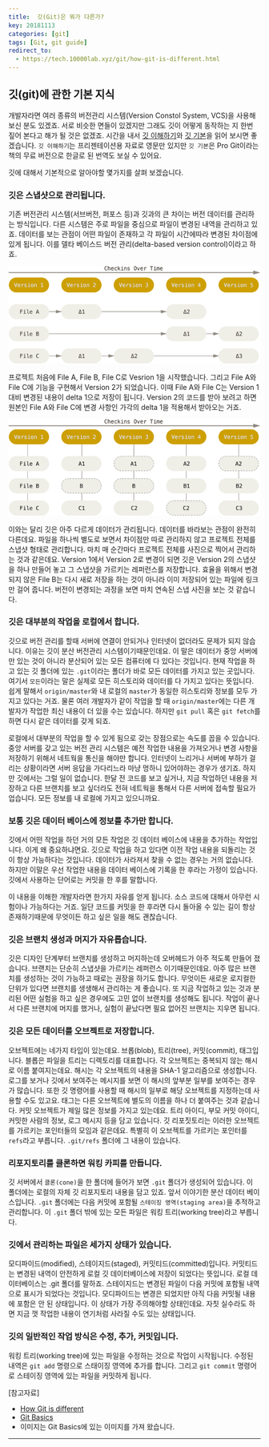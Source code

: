 ```yaml
---
title:  깃(Git)은 뭐가 다른가?
key: 20181113
categories: [git]
tags: [Git, git guide]
redirect_to:
  - https://tech.10000lab.xyz/git/how-git-is-different.html
---
```


## 깃(git)에 관한 기본 지식
개발자라면 여러 종류의 버전관리 시스템(Version Constol System, VCS)을 사용해 보신 분도 있겠죠. 서로 비슷한 면들이 있겠지만 그래도 깃이 어떻게 동작하는 지 한번 짚어 본다고 해가 될 것은 없겠죠. 시간을 내서 [깃 이해하기](http://web.mit.edu/nelhage/Public/git-slides-2009.pdf)와 [깃 기본](https://git-scm.com/book/en/v2/Getting-Started-Git-Basics)을 읽어 보시면 좋겠습니다. `깃 이해하기`는 프리젠테이션용 자료로 영문만 있지만 `깃 기본`은 Pro Git이라는 책의 무료 버전으로 한글로 된 번역도 보실 수 있어요.

깃에 대해서 기본적으로 알아야할 몇가지를 살펴 보겠습니다.

### 깃은 스냅샷으로 관리됩니다.
기존 버전관리 시스템(서브버전, 퍼포스 등)과 깃과의 큰 차이는 버전 데이터를 관리하는 방식입니다. 다른 시스템은 주로 파일을 중심으로 파일이 변경된 내역을 관리하고 있죠. 데이터를 보는 관점이 어떤 파일이 존재하고 각 파일이 시간에따라 변경된 차이점에 있게 됩니다. 이를 델타 베이스드 버전 관리(delta-based version control)이라고 하죠.

![delta](/assets/images/deltas.png)

프로젝트 처음에 File A, File B, File C로 Vesrion 1을 시작했습니다. 그리고 File A와 File C에 기능을 구현해서 Version 2가 되었습니다. 이때 File A와 File C는 Version 1 대비 변경된 내용이 delta 1으로 저장이 됩니다. Version 2의 코드를 받아 보려고 하면 원본인 File A와 File C에 변경 사항인 가각의 delta 1을 적용해서 받아오는 거죠.

![snapshot](/assets/images/snapshots.png)

이와는 달리 깃은 아주 다르게 데이터가 관리됩니다. 데이터를 바라보는 관점이 완전히 다른데요. 파일을 하나씩 별도로 보면서 차이점만 따로 관리하지 않고 프로젝트 전체를 스냅샷 형태로 관리합니다. 마치 매 순간마다 프로젝트 전체를 사진으로 찍어서 관리하는 것과 같은데요. Version 1에서 Version 2로 변경이 되면 깃은 Version 2의 스냅샷을 하나 만들어 놓고 그 스냅샷을 가르키는 레퍼런스를 저장합니다. 효율을 위해서 변경되지 않은 File B는 다시 새로 저장을 하는 것이 아니라 이미 저장되어 있는 파일에 링크만 걸어 줍니다. 버전이 변경되는 과정을 보면 마치 연속된 스냅 사진을 보는 것 같습니다.

### 깃은 대부분의 작업을 로컬에서 합니다.
깃으로 버전 관리를 할때 서버에 연결이 안되거나 인터넷이 없더라도 문제가 되지 않습니다. 이유는 깃이 분산 버전관리 시스템이기때문인데요. 이 말은 데이터가 중앙 서버에만 있는 것이 아니라 분산되어 있는 모든 컴퓨터에 다 있다는 것입니다. 현재 작업을 하고 있는 깃 폴더에 있는 `.git`이라는 폴더가 바로 모든 데이터를 가지고 있는 곳입니다. 여기서 `모든`이라는 말은 실제로 모든 히스토리와 데이터를 다 가지고 있다는 뜻입니다. 쉽게 말해서 `origin/master`와 내 로컬의 `master`가 동일한 히스토리와 정보를 모두 가지고 있다는 거죠. 물론 여러 개발자가 같이 작업을 할 때 `origin/master`에는 다른 개발자가 작업한 최신 내용이 더 있을 수는 있습니다. 하지만 `git pull` 혹은 `git fetch`를 하면 다시 같은 데이터를 갖게 되죠.

로컬에서 대부분의 작업을 할 수 있게 됨으로 갖는 장점으로는 속도를 꼽을 수 있습니다. 중앙 서버를 갖고 있는 버전 관리 시스템은 예전 작업한 내용을 가져오거나 변경 사항을 저장하기 위해서 네트웍을 통신을 해야만 합니다. 인터넷이 느리거나 서버에 부하가 걸리는 상황이라면 서버 응답을 가다리느라 마냥 멍하니 있어야하는 경우가 생기죠. 하지만 깃에서는 그럴 일이 없습니다. 한달 전 코드를 보고 싶거나, 지금 작업하던 내용을 저장하고 다른 브랜치를 보고 싶더라도 전혀 네트웍을 통해서 다른 서버에 접속할 필요가 업습니다. 모든 정보를 내 로컬에 가지고 있으니까요.

### 보통 깃은 데이터 베이스에 정보를 추가만 합니다.
깃에서 어떤 작업을 하던 거의 모든 작업은 깃 데이터 베이스에 내용을 추가하는 작업입니다. 이게 왜 중요하냐면요. 깃으로 작업을 하고 있다면 이전 작업 내용을 되돌리는 것이 항상 가능하다는 것입니다. 데이터가 사라져서 찾을 수 없는 경우는 거의 없습니다. 하지만 이말은 우선 작업한 내용을 데이터 베이스에 기록을 한 후라는 가정이 있습니다. 깃에서 사용하는 단어로는 커밋을 한 후를 말합니다.

이 내용을 이해한 개발자라면 한가지 자유를 얻게 됩니다. 소스 코드에 대해서 아무런 시험이나 가능하다는 거죠. 일단 코드를 커밋을 한 후라면 다시 돌아올 수 있는 길이 항상 존재하기때문에 무엇이든 하고 싶은 일을 해도 괜찮습니다.

### 깃은 브랜치 생성과 머지가 자유롭습니다.
깃은 디자인 단계부터 브랜치를 생성하고 머지하는데 오버헤드가 아주 적도록 만들어 졌습니다. 브랜치는 단순히 스냅샷을 가르키는 레퍼런스 이기때문인데요. 아주 많은 브랜치를 생성하는 것이 가능하고 때로는 권장을 하기도 합니다. 무엇이든 새로운 로지컬한 단위가 있다면 브랜치를 생생해서 관리하는 게 좋습니다. 또 지금 작업하고 있는 것과 분리된 어떤 실험을 하고 싶은 경우에도 고민 없이 브랜치를 생성해도 됩니다. 작업이 끝나서 다른 브랜치에 머지를 했거나, 실험이 끝났다면 필요 없어진 브랜치는 지우면 됩니다.

### 깃은 모든 데이터를 오브젝트로 저장합니다.
오브젝트에는 네가지 타입이 있는데요. 브롭(blob), 트리(tree), 커밋(commit), 태그입니다. 블롭은 파일을 트리는 디렉토리를 대표합니다. 각 오브젝트는 중복되지 않는 해시로 이름 붙여지는데요. 해시는 각 오브젝트의 내용을 SHA-1 알고리즘으로 생성합니다. 로그를 보거나 깃에서 보여주는 메시지를 보면 이 해시의 앞부분 일부를 보여주는 경우가 많습니다. 또한 깃 명령어를 사용할 때 해시의 일부로 해당 오브젝트를 지정하는데 사용할 수도 있고요. 태그는 다른 오브젝트에 별도의 이름을 하나 더 붙여주는 것과 같습니다. 커밋 오브젝트가 제일 많은 정보를 가지고 있는데요. 트리 아이디, 부모 커밋 아이디, 커밋한 사람의 정보, 로그 메시지 등을 담고 있습니다. 깃 리포짓토리는 이러한 오브젝트를 가르키는 포인터들의 모임과 같은데요. 특별히 이 오브젝트를 가르키는 포인터를 `refs`라고 부릅니다. `.git/refs` 폴더에 그 내용이 있습니다.

### 리포지토리를 클론하면 워킹 카피를 만듭니다.
깃 서버에서 `클론(cone)`을 한 폴더에 들어가 보면 `.git` 폴더가 생성되어 있습니다. 이 폴더에는 로컬의 자체 깃 리포지토리 내용을 담고 있죠. 앞서 이야기한 분산 데이터 베이스입니다. `.git` 폴더에는 다음 커밋에 포함될 `스테이징 영역(staging area)`을 추적하고 관리합니다. 이 `.git` 폴더 밖에 있는 모든 파일은 워킹 트리(working tree)라고 부릅니다.

### 깃에서 관리하는 파일은 세가지 상태가 있습니다.
모디파이드(modified), 스테이지드(staged), 커밋티드(committed)입니다. 커밋티드는 변경된 내역이 안전하게 로컬 깃 데이터베이스에 저장이 되었다는 뜻입니다. 로컬 데이터베이스는 .git 폴더를 말하죠. 스테이지드는 변경된 파일이 다음 커밋에 포함될 내역으로 표시가 되었다는 것입니다. 모디파이드는 변경은 되었지만 아직 다음 커밋될 내용에 포함은 안 된 상태입니다. 이 상태가 가장 주의해야할 상태인데요. 자칫 실수라도 하면 지금 껏 작업한 내용이 연기처럼 사라질 수도 있는 상태입니다.

### 깃의 일반적인 작업 방식은 수정, 추가, 커밋입니다.
워킹 트리(working tree)에 있는 파일을 수정하는 것으로 작업이 시작됩니다. 수정된 내역은 `git add` 명령으로 스태이징 영역에 추가를 합니다. 그리고 `git commit` 명령어로 스테이징 영역에 있는 파일을 커밋하게 됩니다.

[참고자료]
- [How Git is different](https://zulip.readthedocs.io/en/latest/git/the-git-difference.html)
- [Git Basics](https://git-scm.com/book/en/v2/Getting-Started-Git-Basics)
- 이미지는 Git Basics에 있는 이미지를 가져 왔습니다.

---